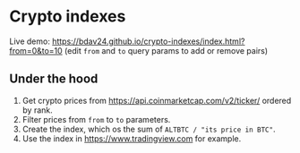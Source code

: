 # Crypto indexes

Live demo: https://bdav24.github.io/crypto-indexes/index.html?from=0&to=10
(edit `from` and `to` query params to add or remove pairs)

## Under the hood

1. Get crypto prices from https://api.coinmarketcap.com/v2/ticker/ ordered by rank.
2. Filter prices from `from` to `to` parameters.
3. Create the index, which os the sum of `ALTBTC / "its price in BTC"`.
4. Use the index in https://www.tradingview.com for example.
